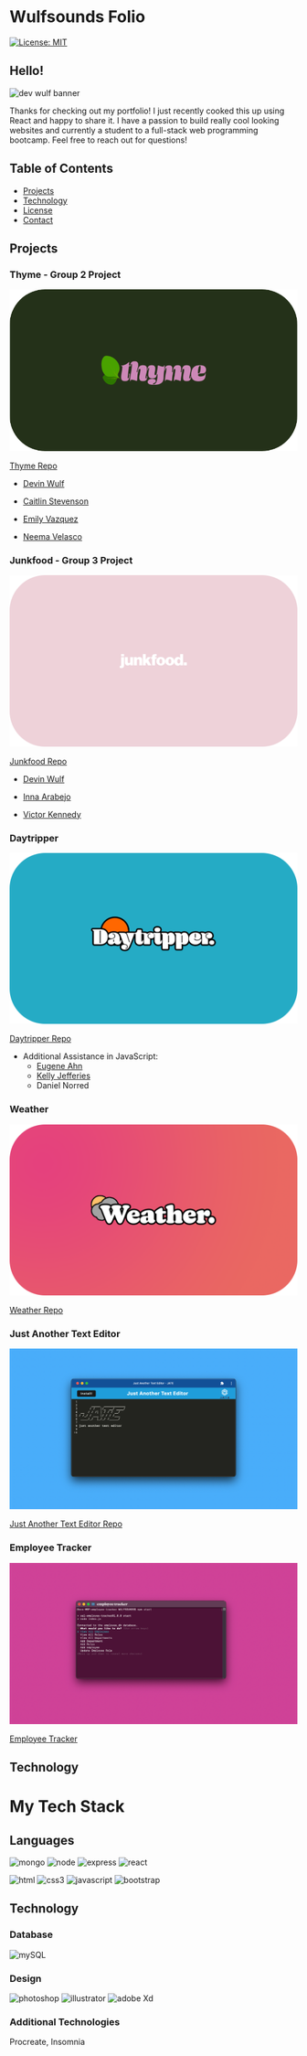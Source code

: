 # Wulfsounds Folio

[![License: MIT](https://img.shields.io/badge/License-MIT-yellow.svg)](https://opensource.org/licenses/MIT)

## Hello!

![dev wulf banner](./src/images/970%C3%97250-still-banner.png)

Thanks for checking out my portfolio! I just recently cooked this up using React and happy to share it. I have a passion to build really cool looking websites and currently a student to a full-stack web programming bootcamp. Feel free to reach out for questions! 

## Table of Contents

- [Projects](#projects)
- [Technology](#technology)
- [License](#license)
- [Contact](#contact)

## Projects

### Thyme - Group 2 Project

![Thyme](./src/images/Mask_Group_1.png)

[Thyme Repo](https://github.com/wulfsounds/g2p-thyme)

* [Devin Wulf](https://github.com/wulfsounds)

* [Caitlin Stevenson](https://github.com/inna-arabejo)

* [Emily Vazquez](https://github.com/Emily-MVaz)

* [Neema Velasco](https://github.com/nvsco-10)

### Junkfood - Group 3 Project

![Junkfood](./src/images/junkfood-promo%402x.png)

[Junkfood Repo](https://github.com/wulfsounds/g3p-junkfood)

* [Devin Wulf](https://github.com/wulfsounds)

* [Inna Arabejo](https://github.com/inna-arabejo)

* [Victor Kennedy](https://github.com/Victorini1)

### Daytripper

![Daytripper](./src/images/daytripper-logo%402x.png)

[Daytripper Repo](https://github.com/wulfsounds/daytripper)

* Additional Assistance in JavaScript:
   - [Eugene Ahn](https://github.com/eugene125)
   - [Kelly Jefferies](https://github.com/ksjefferies)
   - Daniel Norred

### Weather

![Weather](./src/images/weather-logo%402x.png)

[Weather Repo](https://github.com/wulfsounds/weather-dashboard)

### Just Another Text Editor

![JATE](./src/images/jate-frame.png)

[Just Another Text Editor Repo](https://github.com/wulfsounds/pwa-text-editor)

### Employee Tracker

![Employee Tracker](./src/images/Employee-frame.png)

[Employee Tracker](https://github.com/wulfsounds/sql-employee-tracker)

## Technology


# My Tech Stack

## Languages

![mongo](https://img.shields.io/badge/MongoDB-4EA94B?style=for-the-badge&logo=mongodb&logoColor=white)
![node](https://img.shields.io/badge/Node.js-339933?style=for-the-badge&logo=nodedotjs&logoColor=white)
![express](https://img.shields.io/badge/Express.js-000000?style=for-the-badge&logo=express&logoColor=white)
![react](https://img.shields.io/badge/React-20232A?style=for-the-badge&logo=react&logoColor=61DAFB)

![html](https://img.shields.io/badge/HTML5-E34F26?style=for-the-badge&logo=html5&logoColor=white)
![css3](https://img.shields.io/badge/CSS3-1572B6?style=for-the-badge&logo=css3&logoColor=white)
![javascript](https://img.shields.io/badge/JavaScript-323330?style=for-the-badge&logo=javascript&logoColor=F7DF1E)
![bootstrap](https://img.shields.io/badge/Bootstrap-563D7C?style=for-the-badge&logo=bootstrap&logoColor=white)

## Technology

### Database
![mySQL](https://img.shields.io/badge/MySQL-005C84?style=for-the-badge&logo=mysql&logoColor=white)


### Design
![photoshop](https://img.shields.io/badge/Adobe%20Photoshop-31A8FF?style=for-the-badge&logo=Adobe%20Photoshop&logoColor=black)
![illustrator](https://img.shields.io/badge/Adobe%20Illustrator-FF9A00?style=for-the-badge&logo=adobe%20illustrator&logoColor=white)
![adobe Xd](https://img.shields.io/badge/Adobe%20XD-470137?style=for-the-badge&logo=Adobe%20XD&logoColor=#FF61F6)

### Additional Technologies
Procreate, Insomnia